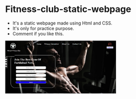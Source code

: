 # Fitness-club-static-webpage
<ul>
  <li> It's a static webpage made using Html and CSS.</li>
  <li>It's only for practice purpose.</li>
  <li>Comment if you like this.</li>
</ul>
<img src="https://github.com/Arun-webcode/Fitness-club-static-website/blob/main/Screenshot%20Gym%20webpage.png" width="70%" height="80%">

